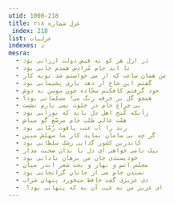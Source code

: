 ```yaml
---
utid: 1000-218
title: غزل شماره ۲۱۸
_index: 218
list: غزلیات
indexes: د
mesra:
  - در ازل هر کو به فیض دولت ارزانی بوَد
  - تا ابد جام مُرادش همدم جانی بوَد
  - من همان ساعت که از می خواستم شد توبه کار
  - گفتم این شاخ ار دهد باری پشیمانی بود
  - خود گرفتم کافکنم سجّاده چون سوسن به دوش
  - همچو گل بر خرقه رنگ می! مسلمانی بود؟
  - بی چراغ جام در خلوت نمی یارم نشست
  - زآنکه کُنج اهل دل باید که نورانی بود
  - همّت عالی طلب جام مرصّع گو مباش
  - رند را آب عنب یاقوت رُمّانی بود
  - گر چه بی سامان نماید کار ما سهلش مبین
  - کاندرین کشور گدایی رشک سلطانی بود
  - نیک نامی خواهی ای دل با بدان صحبت مدار
  - خودپسندی جان من برهان نادانی بود
  - مجلس انس و بهار و بحث شعر اندر میان
  - نستدن جام می از جانان گرانجانی بود
  - دی عزیزی گفت حافظ میخورد پنهان شراب
  - ‌ ای عزیز من نه عیب آن به که پنهانی بود؟
---
```

